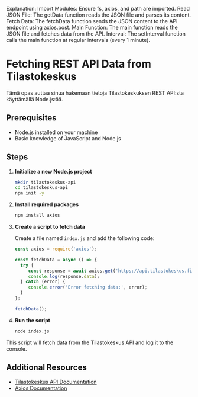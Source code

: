 Explanation:
Import Modules: Ensure fs, axios, and path are imported.
Read JSON File: The getData function reads the JSON file and parses its content.
Fetch Data: The fetchData function sends the JSON content to the API endpoint using axios.post.
Main Function: The main function reads the JSON file and fetches data from the API.
Interval: The setInterval function calls the main function at regular intervals (every 1 minute).


# Fetching REST API Data from Tilastokeskus

Tämä opas auttaa sinua hakemaan tietoja Tilastokeskuksen REST API:sta käyttämällä Node.js:ää.

## Prerequisites

- Node.js installed on your machine
- Basic knowledge of JavaScript and Node.js

## Steps

1. **Initialize a new Node.js project**

    ```bash
    mkdir tilastokeskus-api
    cd tilastokeskus-api
    npm init -y
    ```

2. **Install required packages**

    ```bash
    npm install axios
    ```

3. **Create a script to fetch data**

    Create a file named `index.js` and add the following code:

    ```javascript
    const axios = require('axios');

    const fetchData = async () => {
      try {
         const response = await axios.get('https://api.tilastokeskus.fi/v1/data');
         console.log(response.data);
      } catch (error) {
         console.error('Error fetching data:', error);
      }
    };

    fetchData();
    ```

4. **Run the script**

    ```bash
    node index.js
    ```

This script will fetch data from the Tilastokeskus API and log it to the console.

## Additional Resources

- [Tilastokeskus API Documentation](https://www.tilastokeskus.fi/api)
- [Axios Documentation](https://axios-http.com/docs/intro)
